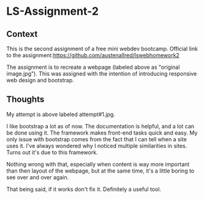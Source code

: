 # LS-Assignment-2

## Context
This is the second assignment of a free mini webdev bootcamp.
Official link to the assignment:https://github.com/austenallred/lswebhomework2

The assignment is to recreate a webpage (labeled above as "original image.jpg"). This was assigned with the intention of introducing responsive web design and bootstrap.

## Thoughts
My attempt is above labeled attempt#1.jpg.

I like bootstrap a lot as of now. The documentation is helpful, and a lot can be done using it. The framework makes front-end tasks quick and easy. My only issue with bootstrap comes from the fact that I can tell when a site uses it. I've always wondered why I noticed multiple similarities in sites. Turns out it's due to this framework. 

Nothing wrong with that, especially when content is way more important than then layout of the webpage, but at the same time, it's a little boring to see over and over again. 

That being said, if it works don't fix it. Definitely a useful tool.
